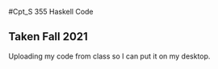 #Cpt_S 355 Haskell Code
## Taken Fall 2021
Uploading my code from class so I can put it on my desktop.

